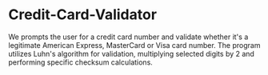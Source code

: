 # Credit-Card-Validator
We prompts the user for a credit card number and validate whether it's a legitimate American Express, MasterCard or Visa card number. The program utilizes Luhn's algorithm for validation, multiplying selected digits by 2 and performing specific checksum calculations.
